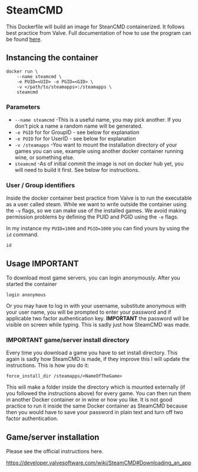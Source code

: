 # SteamCMD

This Dockerfile will build an image for SteanCMD containerized. It follows best practice from Valve. Full documentation of how to use the program can be found [here](https://developer.valvesoftware.com/wiki/SteamCMD).

## Instancing the container
    docker run \
        --name steamcmd \
        -e PUID=<UID> -e PGID=<GID> \
        -v </path/to/steamapps>:/steamapps \
        steamcmd

### Parameters

* `--name steamcmd` -This is a useful name, you may pick another. If you don't pick a name a random name will be generated. 
* `-e PGID` for for GroupID - see below for explanation
* `-e PUID` for for UserID - see below for explanation
* `-v /steamapps` -You want to mount the installation directory of your games you can use, example using another docker container running wine, or something else.
* `steamcmd` -As of initial commit the image is not on docker hub yet, you will need to build it first. See below for instructions.

### User / Group identifiers

Inside the docker container best practice from Valve is to run the executable as a user called steam. While we want to write outside the container using the `-v` flags, so we can make use of the installed games. We avoid making permission problems by defining the PUID and PGID using the `-e` flags. 

In my instance my `PUID=1000` and `PGID=1000` you can find yours by using the `id` command.

    id


## Usage **IMPORTANT**

To download most game servers, you can login anonymously. After you started the container

    login anonymous

Or you may have to log in with your username, substitute anonymous with your user name, you will be prompted to enter your password and if applicable two factor authentication key. **IMPORTANT** the password will be visible on screen while typing. This is sadly just how SteamCMD was made.

### **IMPORTANT** game/server install directory

Every time you download a game you have to set install directory. This again is sadly how SteamCMD is made, if they improve this I will update the instructions. This is how you do it:

    force_install_dir /steamapps/<NameOfTheGame>

This will make a folder inside the directory which is mounted externally (if you followed the instructions above) for every game. You can then run them in another Docker container or in wine or how you like. It is not good practice to run it inside the same Docker container as SteamCMD because then you would have to save your password in plain text and turn off two factor authentication.

## Game/server installation

Please see the official instructions here.

https://developer.valvesoftware.com/wiki/SteamCMD#Downloading_an_app
